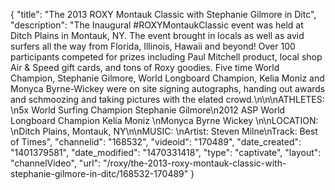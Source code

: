 {
    "title": "The 2013 ROXY Montauk Classic with Stephanie Gilmore in Ditc",
    "description": "The Inaugural #ROXYMontaukClassic event was held at Ditch Plains in Montauk, NY. The event brought in locals as well as avid surfers all the way from Florida, Illinois, Hawaii and beyond! Over 100 participants competed for prizes including Paul Mitchell product, local shop Air & Speed gift cards, and tons of Roxy goodies. Five time World Champion, Stephanie Gilmore, World Longboard Champion, Kelia Moniz and Monyca Byrne-Wickey were on site signing autographs, handing out awards and schmoozing and taking pictures with the elated crowd.\n\n\nATHLETES: \n5x World Surfing Champion Stephanie Gilmore\n2012 ASP World Longboard Champion Kelia Moniz \nMonyca Byrne Wickey \n\nLOCATION: \nDitch Plains, Montauk, NY\n\nMUSIC: \nArtist: Steven Milne\nTrack: Best of Times",
    "channelid": "168532",
    "videoid": "170489",
    "date_created": "1401379581",
    "date_modified": "1470331418",
    "type": "captivate",
    "layout": "channelVideo",
    "url": "\/roxy\/the-2013-roxy-montauk-classic-with-stephanie-gilmore-in-ditc\/168532-170489"
}